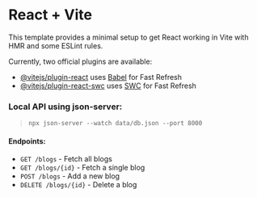 # React + Vite

This template provides a minimal setup to get React working in Vite with HMR and some ESLint rules.

Currently, two official plugins are available:

- [@vitejs/plugin-react](https://github.com/vitejs/vite-plugin-react/blob/main/packages/plugin-react/README.md) uses [Babel](https://babeljs.io/) for Fast Refresh
- [@vitejs/plugin-react-swc](https://github.com/vitejs/vite-plugin-react-swc) uses [SWC](https://swc.rs/) for Fast Refresh


### Local API using json-server:
> `npx json-server --watch data/db.json --port 8000`

#### Endpoints:
- `GET /blogs` - Fetch all blogs
- `GET /blogs/{id}` - Fetch a single blog
- `POST /blogs` - Add a new blog
- `DELETE /blogs/{id}` - Delete a blog

